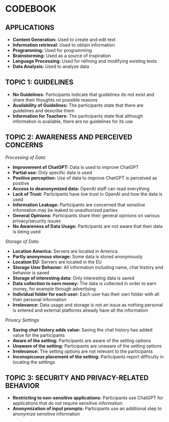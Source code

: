 # CODEBOOK


## APPLICATIONS

- **Content Generation:** Used to create and edit text
- **Information retrieval:** Used to obtain information
- **Programming:** Used for programming
- **Brainstorming:** Used as a source of inspiration
- **Language Processing:** Used for refining and modifying existing texts
- **Data Analysis:** Used to analyze data

## TOPIC 1: GUIDELINES

- **No Guidelines:** Participants indicate that guidelines do not exist and share their thoughts on possible reasons
- **Availability of Guidelines:** The participants state that there are guidelines and describe them
- **Information for Teachers:** The participants state that although information is available, there are no guidelines for its use


## TOPIC 2: AWARENESS AND PERCEIVED CONCERNS

*Processing of Data*

- **Improvement of ChatGPT:** Data is used to improve ChatGPT
- **Partial use:** Only specific data is used
- **Positive perception:** Use of data to improve ChatGPT is perceived as positive
- **Access to deanonymized data:** OpenAI staff can read everything
- **Lack of Trust:** Participants have low trust in OpenAI and how the data is used
- **Information Leakage:** Participants are concerned that sensitive information may be leaked to unauthorized parties
- **General Opinions:** Participants share their general opinions on various privacy/security issues
- **No Awareness of Data Usage:** Participants are not aware that their data is being used

*Storage of Data*

- **Location America:** Servers are located in America
- **Partly anonymous storage:** Some data is stored anonymously
- **Location EU:** Servers are located in the EU
- **Storage User Behavior:** All information including name, chat history and behavior is saved
- **Storage of interesting data:** Only interesting data is saved
- **Data collection to earn money:** The data is collected in order to earn money, for example through advertising
- **Individual folder for each user:** Each user has their own folder with all their personal information
- **Irrelevance:** Data usage and storage is not an issue as nothing personal is entered and external platforms already have all the information

*Privacy Settings*

- **Saving chat history adds value:** Saving the chat history has added value for the participants
- **Aware of the setting:** Participants are aware of the setting options
- **Unaware of the setting:** Participants are unaware of the setting options
- **Irrelevance:** The setting options are not relevant to the participants
- **Inconspicuous placement of the setting:** Participants report difficulty in locating the settings

## TOPIC 3: SECURITY AND PRIVACY-RELATED BEHAVIOR

- **Restricting to non-sensitive applications:** Participants use ChatGPT for applications that do not require sensitive information.
- **Anonymization of input prompts:** Participants use an additional step to anonymize sensitive information
